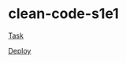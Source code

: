 # clean-code-s1e1

[Task](https://github.com/rolling-scopes-school/tasks/blob/master/stage2/modules/clean-code/clean-code-s1e1.md)

[Deploy](https://z-e-a.github.io/clean-code-s1e1/clean-code-s1e1)

